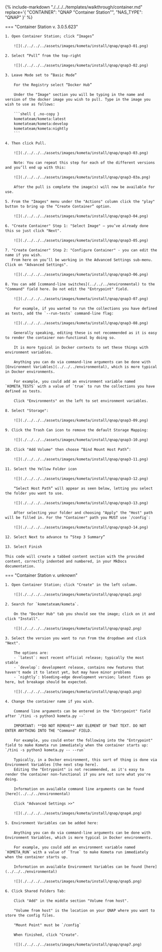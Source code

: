 {%
    include-markdown "./../../../templates/walkthrough/container.md"
    replace='{
        "CONTAINER": "QNAP \"Container Station\"",
        "NAS_TYPE": "QNAP"
    }'
%}

=== "Container Station v. 3.0.5.623"

    1. Open Container Station; click “Images”
    
        ![](./../../../assets/images/kometa/install/qnap/qnap3-01.png) 
    
    2. Select “Pull” from the top-right
    
        ![](./../../../assets/images/kometa/install/qnap/qnap3-02.png) 
    
    3. Leave Mode set to “Basic Mode”
       
        For the Registry select “Docker Hub”
           
        Under the "Image" section you will be typing in the name and version of the docker image you wish to pull. Type in the image you wish to use as follows:
    
        ```shell { .no-copy }
        kometateam/kometa:latest
        kometateam/kometa:develop
        kometateam/kometa:nightly
        ```

    4. Then click Pull.
    
        ![](./../../../assets/images/kometa/install/qnap/qnap3-03.png) 
    
        Note: You can repeat this step for each of the different versions and you’ll end up with this:
    
        ![](./../../../assets/images/kometa/install/qnap/qnap3-03a.png) 
    
        After the pull is complete the image(s) will now be available for use.
    
    5. From the "Images" menu under the "Actions" column click the "play" button to bring up the “Create Container” option.
    
        ![](./../../../assets/images/kometa/install/qnap/qnap3-04.png) 
    
    6. "Create Container" Step 1: "Select Image" – you’ve already done this so just click "Next". 
    
        ![](./../../../assets/images/kometa/install/qnap/qnap3-05.png) 
    
    7. "Create Container" Step 2: "Configure Container" - you can edit the name if you wish. 
       From here on you’ll be working in the Advanced Settings sub-menu. Click on "Advanced Settings".
    
        ![](./../../../assets/images/kometa/install/qnap/qnap3-06.png) 
    
    8. You can add [command-line switches](../../../environmental) to the "Command" field here. Do not edit the "Entrypoint" field.
    
        ![](./../../../assets/images/kometa/install/qnap/qnap3-07.png) 
    
        For example, if you wanted to run the collections you have defined as tests, add the `--run-tests` command-line flag:
    
        ![](./../../../assets/images/kometa/install/qnap/qnap3-08.png) 
    
        Generally speaking, editing these is not recommended as it is easy to render the container non-functional by doing so.
    
        It is more typical in Docker contexts to set these things with environment variables.
    
        Anything you can do via command-line arguments can be done with [Environment Variables](../../../environmental), which is more typical in Docker environments.
    
        For example, you could add an environment variable named `KOMETA_TESTS` with a value of `true` to run the collections you have defined as tests.
    
        Click "Environments" on the left to set environment variables.
    
    8. Select "Storage":
    
        ![](./../../../assets/images/kometa/install/qnap/qnap3-09.png) 
    
    9. Click the Trash Can icon to remove the default Storage Mapping:
    
        ![](./../../../assets/images/kometa/install/qnap/qnap3-10.png) 
    
    10. Click "Add Volume" then choose “Bind Mount Host Path”:
    
        ![](./../../../assets/images/kometa/install/qnap/qnap3-11.png) 
    
    11. Select the Yellow Folder icon
    
        ![](./../../../assets/images/kometa/install/qnap/qnap3-12.png) 
    
        “Select Host Path” will appear as seen below, letting you select the folder you want to use. 
    
        ![](./../../../assets/images/kometa/install/qnap/qnap3-13.png) 
    
        After selecting your folder and choosing "Apply" the "Host" path will be filled in. For the "Container" path you MUST use `/config`:
    
        ![](./../../../assets/images/kometa/install/qnap/qnap3-14.png)
    
    12. Select Next to advance to “Step 3 Summary”
    
    13. Select Finish

    This code will create a tabbed content section with the provided content, correctly indented and numbered, in your MkDocs documentation.

=== "Container Station v. unknown"

    1. Open Container Station; click "Create" in the left column.
    
        ![](./../../../assets/images/kometa/install/qnap/qnap1.png)

    2. Search for `kometateam/kometa`.

        On the "Docker Hub" tab you should see the image; click on it and click "Install".
        
        ![](./../../../assets/images/kometa/install/qnap/qnap2.png)

    3. Select the version you want to run from the dropdown and click "Next".

        The options are:
        - `latest`: most recent official release; typically the most stable
        - `develop`: development release, contains new features that haven't made it to latest yet, but may have minor problems
        - `nightly`: bleeding-edge development version; latest fixes go here, but breakage should be expected.

        ![](./../../../assets/images/kometa/install/qnap/qnap3.png)

    4. Change the container name if you wish.

        Command line arguments can be entered in the "Entrypoint" field after `/tini -s python3 kometa.py --`  

        IMPORTANT: **DO NOT REMOVE** ANY ELEMENT OF THAT TEXT. DO NOT ENTER ANYTHING INTO THE "Command" FIELD.

        For example, you could enter the following into the "Entrypoint" field to make Kometa run immediately when the container starts up: `/tini -s python3 kometa.py -- --run`

        Typically, in a Docker environment, this sort of thing is done via Environment Variables [the next step here]. 
        Editing the "Entrypoint" is not recommended, as it's easy to render the container non-functional if you are not sure what you're doing.

        Information on available command line arguments can be found [here](../../../environmental)

        Click "Advanced Settings >>"

        ![](./../../../assets/images/kometa/install/qnap/qnap4.png)

    5. Environment Variables can be added here:

        Anything you can do via command-line arguments can be done with Environment Variables, which is more typical in Docker environments.

        For example, you could add an environment variable named `KOMETA_RUN` with a value of `True` to make Kometa run immediately when the container starts up.

        Information on available Environment Variables can be found [here](../../../environmental)

        ![](./../../../assets/images/kometa/install/qnap/qnap5.png)

    6. Click Shared Folders Tab:

        Click "Add" in the middle section "Volume from host".

        "Volume from host" is the location on your QNAP where you want to store the config files.

        "Mount Point" must be `/config`

        When finished, click "Create".

        ![](./../../../assets/images/kometa/install/qnap/qnap7.png)
